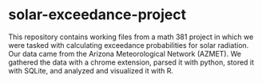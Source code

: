 # solar-exceedance-project

This repository contains working files from a math 381 project in which we were tasked with calculating exceedance probabilities for solar radiation.
Our data came from the Arizona Meteorological Network (AZMET). We gathered the data with a chrome extension, parsed it with python,
stored it with SQLite, and analyzed and visualized it with R.
